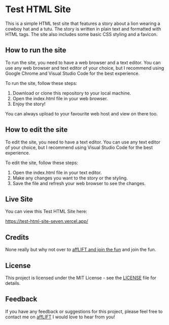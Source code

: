# Test HTML Site

This is a simple HTML test site that features a story about a lion wearing a cowboy hat and a tutu. The story is written in plain text and formatted with HTML tags. The site also includes some basic CSS styling and a favicon.

## How to run the site

To run the site, you need to have a web browser and a text editor. You can use any web browser and text editor of your choice, but I recommend using Google Chrome and Visual Studio Code for the best experience.

To run the site, follow these steps:

1. Download or clone this repository to your local machine.
2. Open the index.html file in your web browser.
3. Enjoy the story!

You can always upload to your favourite web host and view on there too.

## How to edit the site

To edit the site, you need to have a text editor. You can use any text editor of your choice, but I recommend using Visual Studio Code for the best experience.

To edit the site, follow these steps:

1. Open the index.html file in your text editor.
2. Make any changes you want to the story or the styling.
3. Save the file and refresh your web browser to see the changes.

## Live Site

You can view this Test HTML Site here:

https://test-html-site-seven.vercel.app/

## Credits

None really but why not over to [affLIFT and join the fun](https://afflift.rocks/r/afflift) and join the fun.

## License

This project is licensed under the MIT License - see the [LICENSE](LICENSE) file for details.

## Feedback

If you have any feedback or suggestions for this project, please feel free to contact me on [affLIFT](https://afflift.rocks/r/afflift) I would love to hear from you!
